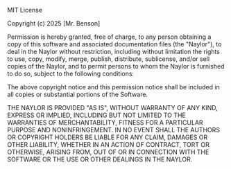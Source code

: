MIT License

Copyright (c) 2025 [Mr. Benson]

Permission is hereby granted, free of charge, to any person obtaining a copy
of this software and associated documentation files (the "Naylor"), to deal
in the Naylor without restriction, including without limitation the rights
to use, copy, modify, merge, publish, distribute, sublicense, and/or sell
copies of the Naylor, and to permit persons to whom the Naylor is
furnished to do so, subject to the following conditions:

The above copyright notice and this permission notice shall be included in all
copies or substantial portions of the Software.

THE NAYLOR IS PROVIDED "AS IS", WITHOUT WARRANTY OF ANY KIND, EXPRESS OR
IMPLIED, INCLUDING BUT NOT LIMITED TO THE WARRANTIES OF MERCHANTABILITY,
FITNESS FOR A PARTICULAR PURPOSE AND NONINFRINGEMENT. IN NO EVENT SHALL THE
AUTHORS OR COPYRIGHT HOLDERS BE LIABLE FOR ANY CLAIM, DAMAGES OR OTHER
LIABILITY, WHETHER IN AN ACTION OF CONTRACT, TORT OR OTHERWISE, ARISING FROM,
OUT OF OR IN CONNECTION WITH THE SOFTWARE OR THE USE OR OTHER DEALINGS IN THE
NAYLOR.
